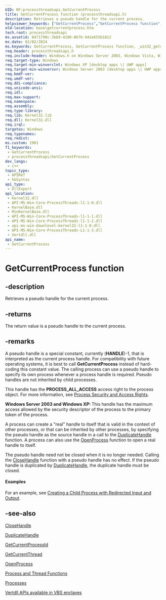 ```yaml
---
UID: NF:processthreadsapi.GetCurrentProcess
title: GetCurrentProcess function (processthreadsapi.h)
description: Retrieves a pseudo handle for the current process.
helpviewer_keywords: ["GetCurrentProcess","GetCurrentProcess function","_win32_getcurrentprocess","base.getcurrentprocess","processthreadsapi/GetCurrentProcess","winbase/GetCurrentProcess"]
old-location: base\getcurrentprocess.htm
tech.root: processthreadsapi
ms.assetid: 0471790c-3bb9-4180-8676-941e655b1812
ms.date: 02/02/2024
ms.keywords: GetCurrentProcess, GetCurrentProcess function, _win32_getcurrentprocess, base.getcurrentprocess, processthreadsapi/GetCurrentProcess, winbase/GetCurrentProcess
req.header: processthreadsapi.h
req.include-header: Windows.h on Windows Server 2003, Windows Vista, Windows 7, Windows Server 2008  Windows Server 2008 R2
req.target-type: Windows
req.target-min-winverclnt: Windows XP [desktop apps \| UWP apps]
req.target-min-winversvr: Windows Server 2003 [desktop apps \| UWP apps]
req.kmdf-ver: 
req.umdf-ver: 
req.ddi-compliance: 
req.unicode-ansi: 
req.idl: 
req.max-support: 
req.namespace: 
req.assembly: 
req.type-library: 
req.lib: Kernel32.lib
req.dll: Kernel32.dll
req.irql: 
targetos: Windows
req.typenames: 
req.redist: 
ms.custom: 19H1
f1_keywords:
 - GetCurrentProcess
 - processthreadsapi/GetCurrentProcess
dev_langs:
 - c++
topic_type:
 - APIRef
 - kbSyntax
api_type:
 - DllExport
api_location:
 - Kernel32.dll
 - API-MS-Win-Core-ProcessThreads-l1-1-0.dll
 - KernelBase.dll
 - MinKernelBase.dll
 - API-MS-Win-Core-ProcessThreads-l1-1-1.dll
 - API-MS-Win-Core-ProcessThreads-l1-1-2.dll
 - api-ms-win-downlevel-kernel32-l1-1-0.dll
 - API-MS-Win-Core-ProcessThreads-L1-1-3.dll
 - Vertdll.dll
api_name:
 - GetCurrentProcess
---
```


# GetCurrentProcess function

## -description

Retrieves a pseudo handle for the current process.

## -returns

The return value is a pseudo handle to the current process.

## -remarks

A pseudo handle is a special constant, currently (<b>HANDLE</b>)-1, that is interpreted as the current process handle. For compatibility with future operating systems, it is best to call <b>GetCurrentProcess</b> instead of hard-coding this constant value. The calling process can use a pseudo handle to specify its own process whenever a process handle is required. Pseudo handles are not inherited by child processes.

This handle has the <b>PROCESS_ALL_ACCESS</b> access right to the process object. For more information, see <a href="/windows/win32/ProcThread/process-security-and-access-rights">Process Security and Access Rights</a>.

<b>Windows Server 2003 and Windows XP: </b>This handle has the maximum access allowed by the security descriptor of the process to the primary token of the process.

A process can create a "real" handle to itself that is valid in the context of other processes, or that can be inherited by other processes, by specifying the pseudo handle as the source handle in a call to the <a href="/windows/win32/api/handleapi/nf-handleapi-duplicatehandle">DuplicateHandle</a> function. A process can also use the <a href="/windows/win32/api/processthreadsapi/nf-processthreadsapi-openprocess">OpenProcess</a> function to open a real handle to itself.

The pseudo handle need not be closed when it is no longer needed. Calling the <a href="/windows/win32/api/handleapi/nf-handleapi-closehandle">CloseHandle</a> function with a pseudo handle has no effect. If the pseudo handle is duplicated by <a href="/windows/win32/api/handleapi/nf-handleapi-duplicatehandle">DuplicateHandle</a>, the duplicate handle must be closed.

#### Examples

For an example, see <a href="/windows/win32/ProcThread/creating-a-child-process-with-redirected-input-and-output">Creating a Child Process with Redirected Input and Output</a>.

## -see-also

[CloseHandle](../handleapi/nf-handleapi-closehandle.md)

[DuplicateHandle](../handleapi/nf-handleapi-duplicatehandle.md)

[GetCurrentProcessId](nf-processthreadsapi-getcurrentprocessid.md)

[GetCurrentThread](nf-processthreadsapi-getcurrentthread.md)

[OpenProcess](nf-processthreadsapi-openprocess.md)

[Process and Thread Functions](/windows/win32/ProcThread/process-and-thread-functions)

[Processes](/windows/win32/ProcThread/child-processes)

[Vertdll APIs available in VBS enclaves](/windows/win32/trusted-execution/enclaves-available-in-vertdll)
